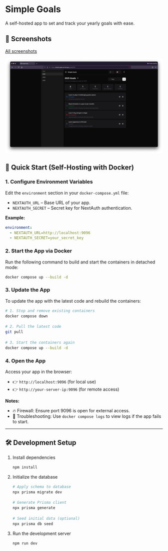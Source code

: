 # Simple Goals

A self-hosted app to set and track your yearly goals with ease.

## 📸 Screenshots

[All screenshots](./docs/screenshots.md)

![Screenshot](./docs/screenshots/1.png)

## 🚀 Quick Start (Self-Hosting with Docker)

### 1. Configure Environment Variables

Edit the `environment` section in your `docker-compose.yml` file:

- `NEXTAUTH_URL` – Base URL of your app.
- `NEXTAUTH_SECRET` – Secret key for NextAuth authentication.

**Example:**

```yml
environment:
  - NEXTAUTH_URL=http://localhost:9096
  - NEXTAUTH_SECRET=your_secret_key
```

### 2. Start the App via Docker

Run the following command to build and start the containers in detached mode:

```bash
docker compose up --build -d
```

### 3. Update the App

To update the app with the latest code and rebuild the containers:

```bash
# 1. Stop and remove existing containers
docker compose down

# 2. Pull the latest code
git pull

# 3. Start the containers again
docker compose up --build -d
```

### 4. Open the App

Access your app in the browser:

- 👉 `http://localhost:9096` (for local use)
- 👉 `http://your-server-ip:9096` (for remote access)

**Notes:**

- 🔥 Firewall: Ensure port 9096 is open for external access.
- 🐞 Troubleshooting: Use `docker compose logs` to view logs if the app fails to start.

---

## 🛠 Development Setup

1. Install dependencies

   ```bash
   npm install
   ```

2. Initialize the database

   ```bash
   # Apply schema to database
   npx prisma migrate dev

   # Generate Prisma client
   npx prisma generate

   # Seed initial data (optional)
   npx prisma db seed
   ```

3. Run the development server
   ```bash
   npm run dev
   ```
